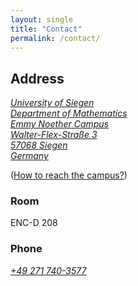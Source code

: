 ```yaml
---
layout: single
title: "Contact"
permalink: /contact/
---
```


## Address

<a class="social-btn" style="white-space: nowrap" href="https://www.google.de/maps/place/50°52'25.9%22N+8°00'18.2%22E/@50.873858,8.0039812,18z/data=!3m1!4b1!4m5!3m4!1s0x0:0x0!8m2!3d50.873858!4d8.005053" rel="noopener noreferrer">
<i class="fa fa-fw fa-map-marker" aria-hidden="true">
University of Siegen<br>
Department of Mathematics<br>
Emmy Noether Campus<br>
Walter-Flex-Straße 3<br>
57068 Siegen<br>
Germany
</i>
</a>
<br>

([How to reach the campus?](http://www.mathematik.uni-siegen.de/anfahrt/index.html.en?lang=en))

### Room

ENC-D 208

### Phone

<a class="social-btn" style="white-space: nowrap" href="tel:+49 271 740-3577" target="_blank" rel="noopener noreferrer">
  <i class="fa fa-fw fa-phone">+49 271 740-3577</i>
</a>


